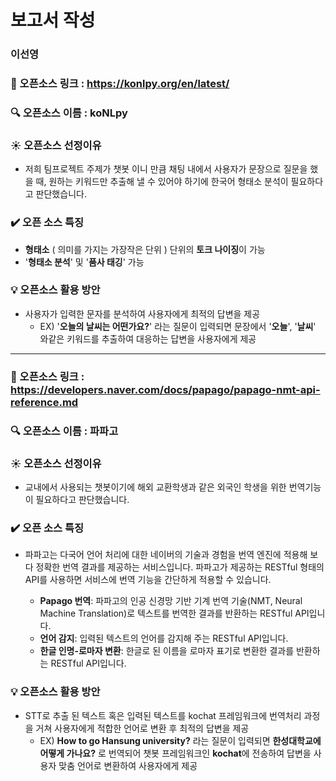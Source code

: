 # 보고서 작성 
### 이선영

### :link: 오픈소스 링크 : https://konlpy.org/en/latest/


### :mag: 오픈소스 이름 : koNLpy

### :sunny: 오픈소스 선정이유 
* 저희 팀프로젝트 주제가 챗봇 이니 만큼 채팅 내에서 사용자가 문장으로 질문을 했을 때, 원하는 키워드만 추출해 낼 수 있어야 하기에 한국어 형태소 분석이 필요하다고 판단했습니다.


### :heavy_check_mark: 오픈 소스 특징
-  **형태소** ( 의미를 가지는 가장작은 단위 ) 단위의 **토크 나이징**이 가능
-  '**형태소 분석**' 및 '**품사 태깅**' 가능 

### :bulb: 오픈소스 활용 방안
- 사용자가 입력한 문자를 분석하여 사용자에게 최적의 답변을 제공
	- EX) '**오늘의 날씨는 어떤가요?**' 라는 질문이 입력되면 문장에서 '**오늘**',  '**날씨**' 와같은 키워드를 추출하여 대응하는 답변을 사용자에게 제공 

<hr>

### :link: 오픈소스 링크 : https://developers.naver.com/docs/papago/papago-nmt-api-reference.md

### :mag: 오픈소스 이름 : 파파고

### :sunny: 오픈소스 선정이유 
* 교내에서 사용되는 챗봇이기에 해외 교환학생과 같은 외국인 학생을 위한 번역기능이 필요하다고 판단했습니다.


### :heavy_check_mark: 오픈 소스 특징
- 파파고는 다국어 언어 처리에 대한 네이버의 기술과 경험을 번역 엔진에 적용해 보다 정확한 번역 결과를 제공하는 서비스입니다. 파파고가 제공하는 RESTful 형태의 API를 사용하면 서비스에 번역 기능을 간단하게 적용할 수 있습니다.

	- **Papago 번역**: 파파고의 인공 신경망 기반 기계 번역 기술(NMT, Neural Machine Translation)로 텍스트를 번역한 결과를 반환하는 RESTful API입니다.
	- **언어 감지**: 입력된 텍스트의 언어를 감지해 주는 RESTful API입니다.
	- **한글 인명-로마자 변환**: 한글로 된 이름을 로마자 표기로 변환한 결과를 반환하는 RESTful API입니다.

### :bulb: 오픈소스 활용 방안
-  STT로 추출 된 텍스트 혹은 입력된 텍스트를 kochat 프레임워크에 번역처리 과정을 거쳐 사용자에게 적합한 언어로 변환 후 최적의 답변을 제공
	- EX) **How to go Hansung university?** 라는 질문이 입력되면 **한성대학교에 어떻게 가나요?** 로 번역되어 챗봇 프레임워크인 **kochat**에 전송하여 답변을 사용자 맞춤 언어로 변환하여 사용자에게 제공